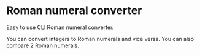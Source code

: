 # Roman numeral converter
Easy to use CLI Roman numeral converter.

You can convert integers to Roman numerals and vice versa. You can also compare 2 Roman numerals.
